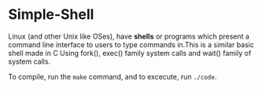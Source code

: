 # Simple-Shell

Linux (and other Unix like OSes), have **shells** or programs which present a command line interface to users to type commands in.This is a similar basic shell made in C Using fork(), exec() family system calls and wait() family of system calls.


To compile, run the `make` command, and to excecute, run `./code`. 




